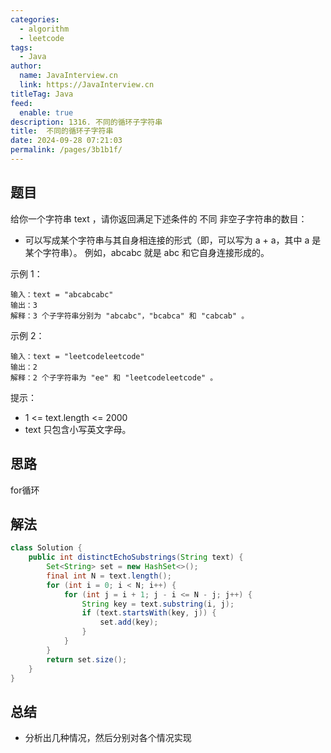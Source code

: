 ```yaml
---
categories: 
  - algorithm
  - leetcode
tags: 
  - Java
author: 
  name: JavaInterview.cn
  link: https://JavaInterview.cn
titleTag: Java
feed: 
  enable: true
description: 1316. 不同的循环子字符串
title:  不同的循环子字符串
date: 2024-09-28 07:21:03
permalink: /pages/3b1b1f/
---
```


## 题目

给你一个字符串 text ，请你返回满足下述条件的 不同 非空子字符串的数目：

* 可以写成某个字符串与其自身相连接的形式（即，可以写为 a + a，其中 a 是某个字符串）。
例如，abcabc 就是 abc 和它自身连接形成的。



示例 1：

    输入：text = "abcabcabc"
    输出：3
    解释：3 个子字符串分别为 "abcabc"，"bcabca" 和 "cabcab" 。
示例 2：

    输入：text = "leetcodeleetcode"
    输出：2
    解释：2 个子字符串为 "ee" 和 "leetcodeleetcode" 。


提示：

* 1 <= text.length <= 2000
* text 只包含小写英文字母。

## 思路

for循环

## 解法
```java
class Solution {
    public int distinctEchoSubstrings(String text) {
        Set<String> set = new HashSet<>();
        final int N = text.length();
        for (int i = 0; i < N; i++) {
            for (int j = i + 1; j - i <= N - j; j++) {
                String key = text.substring(i, j);
                if (text.startsWith(key, j)) {
                    set.add(key);
                }
            }
        }
        return set.size();
    }
}

```

## 总结

- 分析出几种情况，然后分别对各个情况实现 
